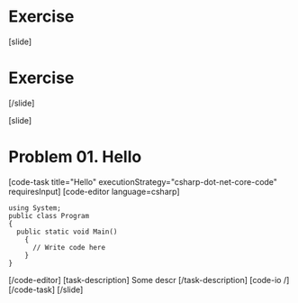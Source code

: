 # Exercise

[slide]
# Exercise

[/slide]


[slide]
# Problem 01. Hello

[code-task title="Hello" executionStrategy="csharp-dot-net-core-code" requiresInput]
[code-editor language=csharp]
```
using System;
public class Program
{
  public static void Main()
    {
      // Write code here
    }
}
```
[/code-editor]
[task-description]
Some descr
[/task-description]
[code-io /]
[/code-task]
[/slide]
